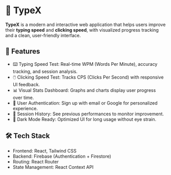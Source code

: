 # 🚀 TypeX

**TypeX** is a modern and interactive web application that helps users improve their **typing speed** and **clicking speed**, with visualized progress tracking and a clean, user-friendly interface.

## 🧠 Features

- ⌨️ Typing Speed Test: Real-time WPM (Words Per Minute), accuracy tracking, and session analysis.
- 🖱️ Clicking Speed Test: Tracks CPS (Clicks Per Second) with responsive UI feedback.
- 📊 Visual Stats Dashboard: Graphs and charts display user progress over time.
- 🔐 User Authentication: Sign up with email or Google for personalized experience.
- 🧾 Session History: See previous performances to monitor improvement.
- 🌙 Dark Mode Ready: Optimized UI for long usage without eye strain.

## 🛠 Tech Stack

- Frontend: React, Tailwind CSS
- Backend: Firebase (Authentication + Firestore)
- Routing: React Router
- State Management: React Context API
